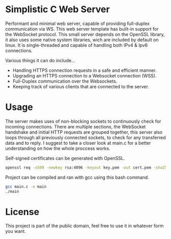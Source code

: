 # Simplistic C Web Server
Performant and minimal web server, capable of providing full-duplex communication via WS. This web server template has built-in support for the WebSocket protocol. This small server depends on the OpenSSL library, it also uses some native system libraries, wich are included by default on linux. 
It is single-threaded and capable of handling both IPv4 & Ipv6 connections. 

Various things it can do include...
* Handling HTTPS connection requests in a safe and efficient manner.
* Upgrading an HTTPS connection to a Websocket connection (WSS).
* Full-Duplex communication over the Websockets.
* Keeping track of various clients that are connected to the server.

# Usage
The server makes uses of non-blocking sockets to continuously check for incoming connections. There are multiple sections, the WebSocket handshake and initial HTTP requests are grouped together, this server also loops through all previously connected sockets, to check for any transferred data and to reply. 
I suggest to take a closer look at main.c for a better understanding on how the whole proccess works.

Self-signed certificates can be generated with OpenSSL.
```bash
openssl req -x509 -newkey rsa:4096 -keyout key.pem -out cert.pem -sha256 -days 3560 -nodes -subj '/CN=127.0.0.1'
```

Project can be compiled and ran with gcc using this bash command.
```bash
gcc main.c -o main
./main
```

# License
This project is part of the public domain, feel free to use it in whatever form you want.
